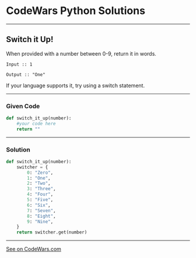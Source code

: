 # CodeWars Python Solutions

---

## Switch it Up!


When provided with a number between 0-9, return it in words.

`Input :: 1`

`Output :: "One"`

If your language supports it, try using a switch statement.

---

### Given Code


```python
def switch_it_up(number):
    #your code here
    return ""
```

---

### Solution


```python
def switch_it_up(number):
    switcher = {
        0: "Zero",
        1: "One",
        2: "Two",
        3: "Three",
        4: "Four",
        5: "Five",
        6: "Six",
        7: "Seven",
        8: "Eight",
        9: "Nine",
    }
    return switcher.get(number)
```

---


[See on CodeWars.com](https://www.codewars.com/kata/5808dcb8f0ed42ae34000031)
